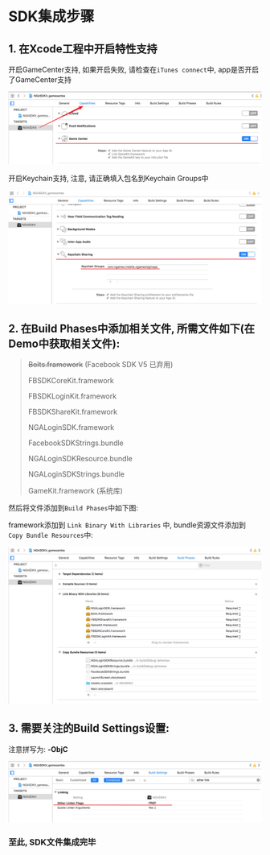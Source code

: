 # SDK集成步骤

## 1. 在Xcode工程中开启特性支持

开启GameCenter支持, 如果开启失败, 请检查在`iTunes connect`中, app是否开启了GameCenter支持

![](../../.gitbook/assets/gamecenter.png)

开启Keychain支持, 注意, 请正确填入包名到Keychain Groups中

![](../../.gitbook/assets/keychain.png)

## 2. 在Build Phases中添加相关文件, 所需文件如下\(在Demo中获取相关文件\):

> ~~Bolts.framework~~ (Facebook SDK V5 已弃用)
>
> FBSDKCoreKit.framework
>
> FBSDKLoginKit.framework
>
> FBSDKShareKit.framework
>
> NGALoginSDK.framework
>
> FacebookSDKStrings.bundle
>
> NGALoginSDKResource.bundle
>
> NGALoginSDKStrings.bundle
>
> GameKit.framework \(系统库\)

然后将文件添加到`Build Phases`中如下图:

framework添加到 `Link Binary With Libraries` 中, bundle资源文件添加到 `Copy Bundle Resources`中:

![](../../.gitbook/assets/build.png)

## 3. 需要关注的Build Settings设置:

注意拼写为:  **-ObjC**

![](../../.gitbook/assets/snipaste_2018-05-03_11-50-51.png)

### 至此, SDK文件集成完毕

